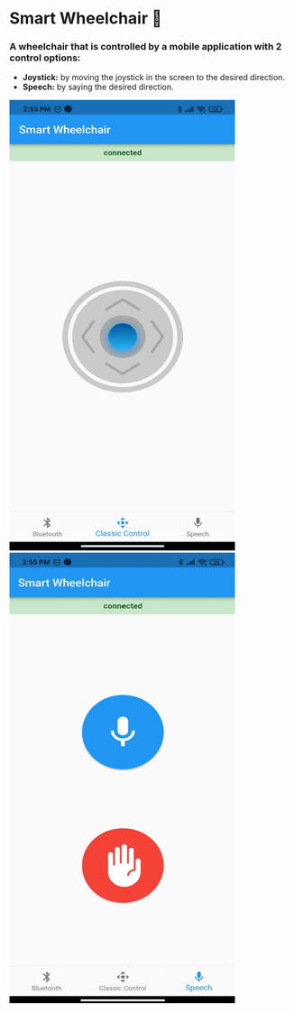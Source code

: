 # Smart Wheelchair :manual_wheelchair:

### A wheelchair that is controlled by a mobile application with 2 control options:

- **Joystick:** by moving the joystick in the screen to the desired direction.
- **Speech:** by saying the desired direction.

<div align: center>
<img style="width:400px" height="800" src="https://github.com/Alyaa242/Smart_Wheelchair/blob/main/pics/Joystick.png"> &nbsp;&nbsp;<img style="width:400px" height="800" src="https://github.com/Alyaa242/Smart_Wheelchair/blob/main/pics/Sound.png">
</div>
